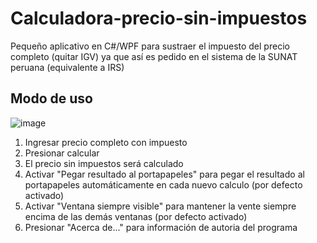 # Calculadora-precio-sin-impuestos
Pequeño aplicativo en C#/WPF para sustraer el impuesto del precio completo (quitar IGV) ya que así es pedido en el sistema de la SUNAT peruana (equivalente a IRS)

## Modo de uso

![image](https://github.com/JorgeAlvarezOre/Calculadora-precio-sin-impuestos/assets/17119595/390b2ced-da44-474f-a7f0-4691fd01785e)

1. Ingresar precio completo con impuesto
2. Presionar calcular
3. El precio sin impuestos será calculado
4. Activar "Pegar resultado al portapapeles" para pegar el resultado al portapapeles automáticamente en cada nuevo calculo (por defecto activado)
5. Activar "Ventana siempre visible" para mantener la vente siempre encima de las demás ventanas (por defecto activado)
6. Presionar "Acerca de..." para información de autoria del programa
